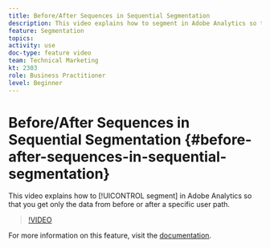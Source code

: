 ```yaml
---
title: Before/After Sequences in Sequential Segmentation
description: This video explains how to segment in Adobe Analytics so that you get only the data from before or after a specific user path.
feature: Segmentation
topics: 
activity: use
doc-type: feature video
team: Technical Marketing
kt: 2303
role: Business Practitioner
level: Beginner
---
```


# Before/After Sequences in Sequential Segmentation {#before-after-sequences-in-sequential-segmentation}

This video explains how to [!UICONTROL segment] in Adobe Analytics so that you get only the data from before or after a specific user path.

>[!VIDEO](https://video.tv.adobe.com/v/25400/?quality=12)

For more information on this feature, visit the [documentation](https://marketing.adobe.com/resources/help/en_US/analytics/segment/index.html?f=seg_build_ui).
